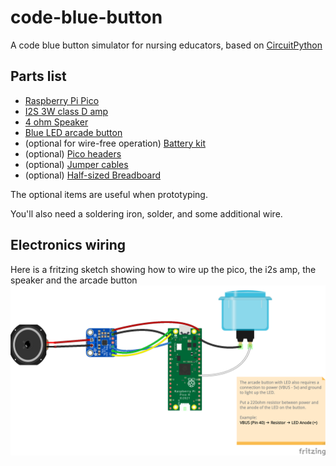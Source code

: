 # code-blue-button
A code blue button simulator for nursing educators, based on [CircuitPython](https://circuitpython.org)

## Parts list
- [Raspberry Pi Pico](https://www.adafruit.com/product/6006)
- [I2S 3W class D amp](https://www.adafruit.com/product/3006)
- [4 ohm Speaker](https://www.adafruit.com/product/1314)
- [Blue LED arcade button](https://www.adafruit.com/product/3490)
- (optional for wire-free operation) [Battery kit](https://voltaicsystems.com/v75/)
- (optional) [Pico headers](https://www.adafruit.com/product/5582)
- (optional) [Jumper cables](https://www.adafruit.com/product/1957)
- (optional) [Half-sized Breadboard](https://www.adafruit.com/product/64)

The optional items are useful when prototyping.  

You'll also need a soldering iron, solder, and some additional wire.  

## Electronics wiring
Here is a fritzing sketch showing how to wire up the pico, the i2s amp, the speaker and the arcade button
![Wiring diagram](fritzing-sketch.png?raw=true)

